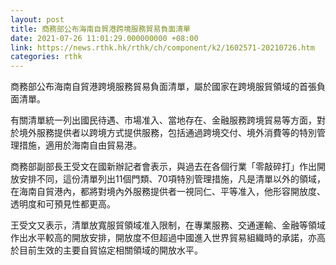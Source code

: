 ```yaml
---
layout: post
title: 商務部公布海南自貿港跨境服務貿易負面清單
date: 2021-07-26 11:01:29.000000000 +08:00
link: https://news.rthk.hk/rthk/ch/component/k2/1602571-20210726.htm
categories: rthk
---
```


商務部公布海南自貿港跨境服務貿易負面清單，屬於國家在跨境服貿領域的首張負面清單。

有關清單統一列出國民待遇、市場准入、當地存在、金融服務跨境貿易等方面，對於境外服務提供者以跨境方式提供服務，包括通過跨境交付、境外消費等的特別管理措施，適用於海南自由貿易港。

商務部副部長王受文在國新辦記者會表示，與過去在各個行業「零敲碎打」作出開放安排不同，這份清單列出11個門類、70項特別管理措施，凡是清單以外的領域，在海南自貿港內，都將對境內外服務提供者一視同仁、平等准入，他形容開放度、透明度和可預見性都更高。

王受文又表示，清單放寬服貿領域准入限制，在專業服務、交通運輸、金融等領域作出水平較高的開放安排，開放度不但超過中國進入世界貿易組織時的承諾，亦高於目前生效的主要自貿協定相關領域的開放水平。
